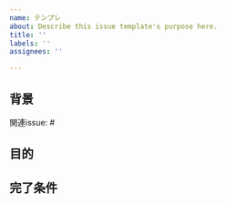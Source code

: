```yaml
---
name: テンプレ
about: Describe this issue template's purpose here.
title: ''
labels: ''
assignees: ''

---
```


## 背景
関連issue: #

## 目的

## 完了条件
